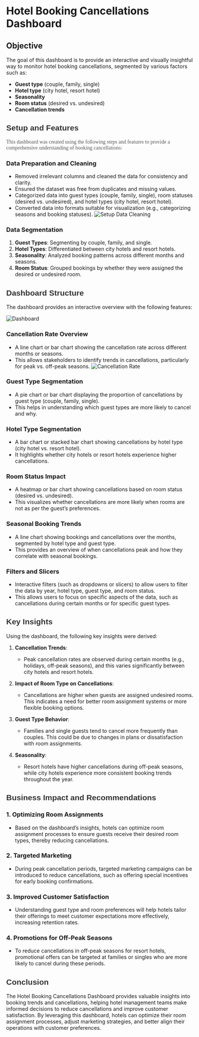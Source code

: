 # Hotel Booking Cancellations Dashboard

## Objective

The goal of this dashboard is to provide an interactive and visually insightful way to monitor hotel booking cancellations, segmented by various factors such as:

- **Guest type** (couple, family, single)
- **Hotel type** (city hotel, resort hotel)
- **Seasonality**
- **Room status** (desired vs. undesired)
- **Cancellation trends**

<h2 style="font-family: Arial, sans-serif; color: #333;">Setup and Features</h2>
<p style="font-family: 'Georgia', serif; color: #555;">This dashboard was created using the following steps and features to provide a comprehensive understanding of booking cancellations:</p>

### Data Preparation and Cleaning
- Removed irrelevant columns and cleaned the data for consistency and clarity.
- Ensured the dataset was free from duplicates and missing values.
- Categorized data into guest types (couple, family, single), room statuses (desired vs. undesired), and hotel types (city hotel, resort hotel).
- Converted data into formats suitable for visualization (e.g., categorizing seasons and booking statuses).
![Setup Data Cleaning](https://drive.google.com/uc?export=view&id=1ZZ7b0TsGin7-_y65_cDgDcVH7RPu0LTo)

### Data Segmentation
1. **Guest Types**: Segmenting by couple, family, and single.
2. **Hotel Types**: Differentiated between city hotels and resort hotels.
3. **Seasonality**: Analyzed booking patterns across different months and seasons.
4. **Room Status**: Grouped bookings by whether they were assigned the desired or undesired room.

<h2 style="font-family: Arial, sans-serif; color: #333;">Dashboard Structure</h2>
The dashboard provides an interactive overview with the following features:

![Dashboard](https://drive.google.com/uc?export=view&id=1ZZ7b0TsGin7-_y65_cDgDcVH7RPu0LTo)

### Cancellation Rate Overview
- A line chart or bar chart showing the cancellation rate across different months or seasons. 
- This allows stakeholders to identify trends in cancellations, particularly for peak vs. off-peak seasons.
![Cancellation Rate](https://drive.google.com/uc?export=view&id=1gPfFaD2bGjsgUWDWCdT4LUgi51OfgWjf)

### Guest Type Segmentation
- A pie chart or bar chart displaying the proportion of cancellations by guest type (couple, family, single).
- This helps in understanding which guest types are more likely to cancel and why.

### Hotel Type Segmentation
- A bar chart or stacked bar chart showing cancellations by hotel type (city hotel vs. resort hotel).
- It highlights whether city hotels or resort hotels experience higher cancellations.

### Room Status Impact
- A heatmap or bar chart showing cancellations based on room status (desired vs. undesired).
- This visualizes whether cancellations are more likely when rooms are not as per the guest’s preferences.

### Seasonal Booking Trends
- A line chart showing bookings and cancellations over the months, segmented by hotel type and guest type.
- This provides an overview of when cancellations peak and how they correlate with seasonal bookings.

### Filters and Slicers
- Interactive filters (such as dropdowns or slicers) to allow users to filter the data by year, hotel type, guest type, and room status.
- This allows users to focus on specific aspects of the data, such as cancellations during certain months or for specific guest types.

<h2 style="font-family: Arial, sans-serif; color: #333;">Key Insights</h2>
Using the dashboard, the following key insights were derived:

1. **Cancellation Trends**:
   - Peak cancellation rates are observed during certain months (e.g., holidays, off-peak seasons), and this varies significantly between city hotels and resort hotels.
  
2. **Impact of Room Type on Cancellations**:
   - Cancellations are higher when guests are assigned undesired rooms. This indicates a need for better room assignment systems or more flexible booking options.

3. **Guest Type Behavior**:
   - Families and single guests tend to cancel more frequently than couples. This could be due to changes in plans or dissatisfaction with room assignments.

4. **Seasonality**:
   - Resort hotels have higher cancellations during off-peak seasons, while city hotels experience more consistent booking trends throughout the year.

<h2 style="font-family: Arial, sans-serif; color: #333;">Business Impact and Recommendations</h2>

### 1. Optimizing Room Assignments
- Based on the dashboard’s insights, hotels can optimize room assignment processes to ensure guests receive their desired room types, thereby reducing cancellations.

### 2. Targeted Marketing
- During peak cancellation periods, targeted marketing campaigns can be introduced to reduce cancellations, such as offering special incentives for early booking confirmations.

### 3. Improved Customer Satisfaction
- Understanding guest type and room preferences will help hotels tailor their offerings to meet customer expectations more effectively, increasing retention rates.

### 4. Promotions for Off-Peak Seasons
- To reduce cancellations in off-peak seasons for resort hotels, promotional offers can be targeted at families or singles who are more likely to cancel during these periods.

<h2 style="font-family: Arial, sans-serif; color: #333;">Conclusion</h2>
The Hotel Booking Cancellations Dashboard provides valuable insights into booking trends and cancellations, helping hotel management teams make informed decisions to reduce cancellations and improve customer satisfaction. By leveraging this dashboard, hotels can optimize their room assignment processes, adjust marketing strategies, and better align their operations with customer preferences.


